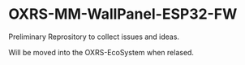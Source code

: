 # OXRS-MM-WallPanel-ESP32-FW
 
Preliminary Reprository to collect issues and ideas.

Will be moved into the OXRS-EcoSystem when relased.
